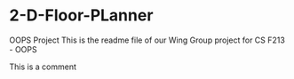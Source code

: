 # 2-D-Floor-PLanner
OOPS Project 
 This is the readme file of our Wing Group project for CS F213 - OOPS


This is a comment
